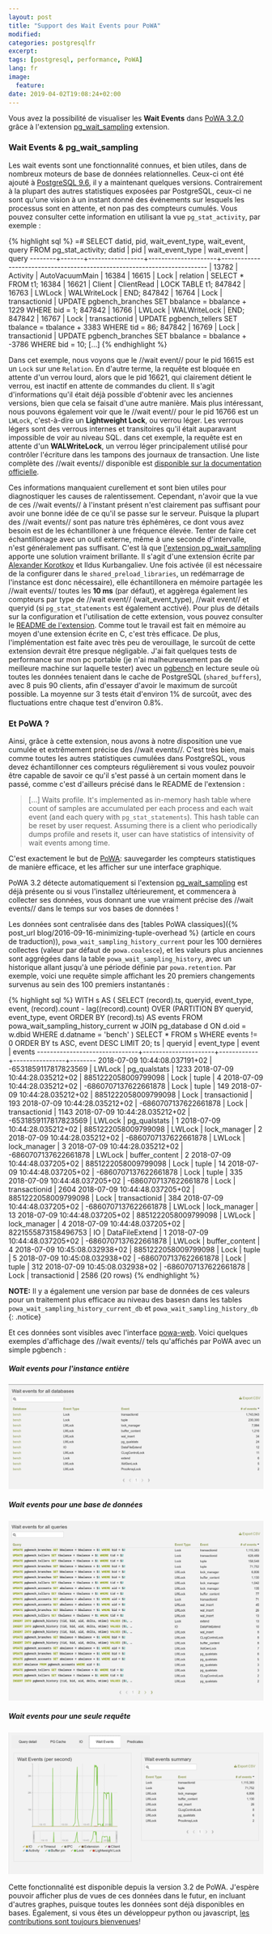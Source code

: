 ```yaml
---
layout: post
title: "Support des Wait Events pour PoWA"
modified:
categories: postgresqlfr
excerpt:
tags: [postgresql, performance, PoWA]
lang: fr
image:
  feature:
date: 2019-04-02T19:08:24+02:00
---
```


Vous avez la possibilité de visualiser les **Wait Events** dans [PoWA
3.2.0](https://powa.readthedocs.io/) grâce à l'extension
[pg\_wait\_sampling](https://github.com/postgrespro/pg_wait_sampling/)
extension.

### Wait Events & pg\_wait\_sampling

Les wait events sont une fonctionnalité connues, et bien utiles, dans de
nombreux moteurs de base de données relationnelles.  Ceux-ci ont été ajouté à
[PostgreSQL 9.6](https://github.com/postgres/postgres/commit/53be0b1add7), il
y a maintenant quelques versions.  Contrairement à la plupart des autres
statistiques exposées par PostgreSQL, ceux-ci ne sont qu'une vision à un
instant donné des événements sur lesquels les processus sont en attente, et non
pas des compteurs cumulés.  Vous pouvez consulter cette information en
utilisant la vue `pg_stat_activity`, par exemple :

{% highlight sql %}
=# SELECT datid, pid, wait_event_type, wait_event, query FROM pg_stat_activity;
 datid  |  pid  | wait_event_type |     wait_event      |                                  query
--------+-------+-----------------+---------------------+-------------------------------------------------------------------------
 <NULL> | 13782 | Activity        | AutoVacuumMain      |
  16384 | 16615 | Lock            | relation            | SELECT * FROM t1;
  16384 | 16621 | Client          | ClientRead          | LOCK TABLE t1;
 847842 | 16763 | LWLock          | WALWriteLock        | END;
 847842 | 16764 | Lock            | transactionid       | UPDATE pgbench_branches SET bbalance = bbalance + 1229 WHERE bid = 1;
 847842 | 16766 | LWLock          | WALWriteLock        | END;
 847842 | 16767 | Lock            | transactionid       | UPDATE pgbench_tellers SET tbalance = tbalance + 3383 WHERE tid = 86;
 847842 | 16769 | Lock            | transactionid       | UPDATE pgbench_branches SET bbalance = bbalance + -3786 WHERE bid = 10;
[...]
{% endhighlight %}

Dans cet exemple, nous voyons que le //wait event// pour le pid 16615 est un
``Lock`` sur une ``Relation``.  En d'autre terme, la requête est bloquée en
attente d'un verrou lourd, alors que le pid 16621, qui clairement détient le
verrou, est inactif en attente de commandes du client.  Il s'agit
d'informations qu'il était déjà possible d'obtenir avec les anciennes versions,
bien que cela se faisait d'une autre manière.  Mais plus intéressant, nous
pouvons également voir que le //wait event// pour le pid 16766 est un
``LWLock``, c'est-à-dire un **Lightweight Lock**, ou verrou léger.  Les verrous
légers sont des verrous internes et transitoires qu'il était auparavant
impossible de voir au niveau SQL.  dans cet exemple, la requête est en attente
d'un **WALWriteLock**, un verrou léger principalement utilisé pour contrôler
l'écriture dans les tampons des journaux de transaction.  Une liste complète
des //wait events// disponible est [disponible sur la documentation
officielle](https://docs.postgresql.fr/current/monitoring-stats.html#wait-event-table).

Ces informations manquaient curellement et sont bien utiles pour diagnostiquer
les causes de ralentissement.  Cependant, n'avoir que la vue de ces //wait
events// à l'instant présent n'est clairement pas suffisant pour avoir une
bonne idée de ce qu'il se passe sur le serveur.  Puisque la plupart des //wait
events// sont pas nature très éphémères, ce dont vous avez besoin est de les
échantilloner à une fréquence élevée.  Tenter de faire cet échantillonage avec
un outil externe, même à une seconde d'intervalle, n'est généralement pas
suffisant.  C'est là que [l'extension
pg\_wait\_sampling](https://github.com/postgrespro/pg_wait_sampling/) apporte
une solution vraiment brillante.  Il s'agit d'une extension écrite par
[Alexander Korotkov](http://akorotkov.github.io/) et Ildus Kurbangaliev.  Une
fois activée (il est nécessaire de la configurer dans le
`shared_preload_libraries`, un redémarrage de l'instance est donc nécessaire),
elle échantillonera en mémoire partagée les //wait events// toutes les **10
ms** (par défaut), et aggèrega également les compteurs par type de //wait
event// (wait\_event\_type), //wait event// et queryid (si
`pg_stat_statements` est également acctivé).  Pour plus de détails sur la
configuration et l'utilisation de cette extension, vous pouvez consulter le
[README de
l'extension](https://github.com/postgrespro/pg_wait_sampling/blob/master/README.md).
Comme tout le travail est fait en mémoire au moyen d'une extension écrite en C,
c'est très efficace.  De plus, l'implémentation est faite avec très peu de
verouillage, le surcoût de cette extension devrait être presque négligable.
J'ai fait quelques tests de performance sur mon pc portable (je n'ai
malheureusement pas de meilleure machine sur laquelle tester) avec un
[pgbench](https://www.postgresql.org/docs/current/static/pgbench.html) en
lecture seule où toutes les données tenaient dans le cache de PostgreSQL
(``shared_buffers``), avec 8 puis 90 clients, afin d'essayer d'avoir le maximum
de surcoût possible.  La moyenne sur 3 tests était d'environ 1% de surcoût,
avec des fluctuations entre chaque test d'environ 0.8%.

### Et PoWA ?

Ainsi, grâce à cette extension, nous avons à notre disposition une vue cumulée
et extrêmement précise des //wait events//.  C'est très bien, mais comme toutes
les autres statistiques cumulées dans PostgreSQL, vous devez échantillonner ces
compteurs régulièrement si vous voulez pouvoir être capable de savoir ce qu'il
s'est passé à un certain moment dans le passé, comme c'est d'ailleurs précisé
dans le README de l'extension :

> [...]
> Waits profile.  It's implemented as in-memory hash table where count
> of samples are accumulated per each process and each wait event
> (and each query with `pg_stat_statements`).  This hash
> table can be reset by user request.  Assuming there is a client who
> periodically dumps profile and resets it, user can have statistics of
> intensivity of wait events among time.

C'est exactement le but de [PoWA](http://powa.readthedocs.io/): sauvegarder les
compteurs statistiques de manière efficace, et les afficher sur une interface
graphique.

PoWA 3.2 détecte automatiquement si l'extension
[pg\_wait\_sampling](https://github.com/postgrespro/pg_wait_sampling/)
est déjà présente ou si vous l'installez ultérieurement, et commencera à
collecter ses données, vous donnant une vue vraiment précise des //wait
events// dans le temps sur vos bases de données !

Les données sont centralisée dans des [tables PoWA classiques]({% post_url
blog/2016-09-16-minimizing-tuple-overhead %} (article en cours de traduction)),
`powa_wait_sampling_history_current` pour les 100 dernières collectes (valeur
par défaut de `powa.coalesce`), et les valeurs plus anciennes sont aggrégées
dans la table `powa_wait_sampling_history`, avec un historique allant jusqu'à
une période définie par `powa.retention`.  Par exemple, voici une requête
simple affichant les 20 premiers changements survenus au sein des 100 premiers
instantanés :

{% highlight sql %}
WITH s AS (
SELECT (record).ts, queryid, event_type, event,
(record).count - lag((record).count)
    OVER (PARTITION BY queryid, event_type, event ORDER BY (record).ts)
    AS events
FROM powa_wait_sampling_history_current w
JOIN pg_database d ON d.oid = w.dbid
WHERE d.datname = 'bench'
)
SELECT *
FROM s
WHERE events != 0
ORDER BY ts ASC, event DESC
LIMIT 20;
              ts               |       queryid        | event_type |     event      | events
-------------------------------+----------------------+------------+----------------+--------
 2018-07-09 10:44:08.037191+02 | -6531859117817823569 | LWLock     | pg_qualstats   |   1233
 2018-07-09 10:44:28.035212+02 |  8851222058009799098 | Lock       | tuple          |      4
 2018-07-09 10:44:28.035212+02 | -6860707137622661878 | Lock       | tuple          |    149
 2018-07-09 10:44:28.035212+02 |  8851222058009799098 | Lock       | transactionid  |    193
 2018-07-09 10:44:28.035212+02 | -6860707137622661878 | Lock       | transactionid  |   1143
 2018-07-09 10:44:28.035212+02 | -6531859117817823569 | LWLock     | pg_qualstats   |      1
 2018-07-09 10:44:28.035212+02 |  8851222058009799098 | LWLock     | lock_manager   |      2
 2018-07-09 10:44:28.035212+02 | -6860707137622661878 | LWLock     | lock_manager   |      3
 2018-07-09 10:44:28.035212+02 | -6860707137622661878 | LWLock     | buffer_content |      2
 2018-07-09 10:44:48.037205+02 |  8851222058009799098 | Lock       | tuple          |     14
 2018-07-09 10:44:48.037205+02 | -6860707137622661878 | Lock       | tuple          |    335
 2018-07-09 10:44:48.037205+02 | -6860707137622661878 | Lock       | transactionid  |   2604
 2018-07-09 10:44:48.037205+02 |  8851222058009799098 | Lock       | transactionid  |    384
 2018-07-09 10:44:48.037205+02 | -6860707137622661878 | LWLock     | lock_manager   |     13
 2018-07-09 10:44:48.037205+02 |  8851222058009799098 | LWLock     | lock_manager   |      4
 2018-07-09 10:44:48.037205+02 |  8221555873158496753 | IO         | DataFileExtend |      1
 2018-07-09 10:44:48.037205+02 | -6860707137622661878 | LWLock     | buffer_content |      4
 2018-07-09 10:45:08.032938+02 |  8851222058009799098 | Lock       | tuple          |      5
 2018-07-09 10:45:08.032938+02 | -6860707137622661878 | Lock       | tuple          |    312
 2018-07-09 10:45:08.032938+02 | -6860707137622661878 | Lock       | transactionid  |   2586
(20 rows)
{% endhighlight %}

**NOTE:** Il y a également une version par base de données de ces valeurs pour
un traitement plus efficace au niveau des basesn dans les tables
`powa_wait_sampling_history_current_db` et `powa_wait_sampling_history_db`
{: .notice}

Et ces données sont visibles avec l'interface
[powa-web](https://pypi.org/project/powa-web/).  Voici quelques exemples
d'affichage des //wait events// tels qu'affichés par PoWA avec un simple
pgbench :


##### Wait events pour l'instance entière

[![Wait events pour l'instance entière](/images/powa_waits_overview.png)](/images/powa_waits_overview.png)

##### Wait events pour une base de données

[![Wait events pour une base de données](/images/powa_waits_db.png)](/images/powa_waits_db.png)

##### Wait events pour une seule requête

[![Wait events pour une seule requête](/images/powa_waits_query.png)](/images/powa_waits_query.png)

<div class="gallery">
</div>

Cette fonctionnalité est disponible depuis la version 3.2 de PoWA.  J'espère
pouvoir afficher plus de vues de ces données dans le futur, en incluant
d'autres graphes, puisque toutes les données sont déjà disponibles en bases.
Également, si vous êtes un développeur python ou javascript, [les contributions
sont toujours bienvenues](https://github.com/powa-team/powa-web)!
